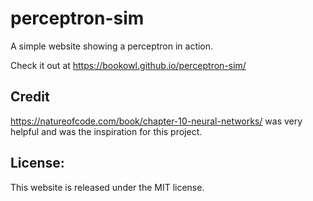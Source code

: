 # perceptron-sim
A simple website showing a perceptron in action.

Check it out at https://bookowl.github.io/perceptron-sim/

## Credit
https://natureofcode.com/book/chapter-10-neural-networks/ was very helpful and was the inspiration for this project.

## License:
This website is released under the MIT license.